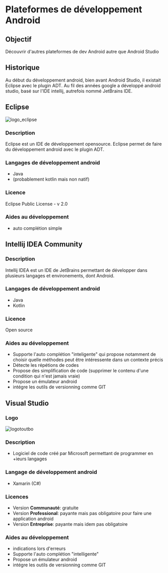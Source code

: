 # Plateformes de développement Android
## Objectif
Découvrir d'autres plateformes de dev Android autre que Android Studio

## Historique
Au début du développement android, bien avant Android Studio, il existait Eclipse avec le plugin ADT. Au fil des années google a développé android studio, basé sur l'IDE intellij, autrefois nommé JetBrains IDE.

## Eclipse
![logo_eclipse](https://cdn.neow.in/news/images/uploaded/2016/04/eclipse-logo-new_story.jpg)
### Description
Eclipse est un IDE de développement opensource. Eclipse permet de faire du développement android avec le plugin ADT.

### Langages de développement android
- Java
- (probablement kotlin mais non natif)
### Licence
Eclipse Public License - v 2.0

### Aides au développement
- auto complétion simple

## Intellij IDEA Community
### Description
Intellij IDEA est un IDE de JetBrains permettant de développer dans plusieurs langages et environements, dont Android.

### Langages de développement android
- Java
- Kotlin

### Licence
Open source

### Aides au développement
- Supporte l'auto complétion "inteligente" qui propose notamment de choisir quelle méthodes peut être intéressente dans un contexte précis
- Détecte les répétions de codes
- Propose des simplification de code (supprimer le contenu d'une condition qui n'est jamais vraie)
- Propose un émulateur android
- intégre les outils de versionning comme GIT

## Visual Studio
### Logo
![logotoutbo](https://blog.jeremylandon.com/images/logo/visualstudio.png)

### Description
- Logiciel de code créé par Microsoft permettant de programmer en +ieurs langages

### Langage de développement android
- Xamarin (C#)

### Licences
- Version __Communauté__: gratuite
- Version __Professional__: payante mais pas obligatoire pour faire une application android
- Version __Entreprise__: payante mais idem pas obligatoire

### Aides au développement
- indications lors d'erreurs
- Supporte l'auto complétion "intelligente"
- Propose un émulateur android
- intégre les outils de versionning comme GIT
